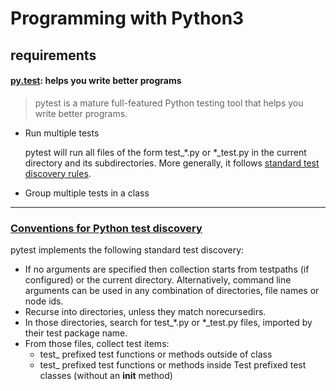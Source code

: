 # Programming with Python3

## requirements

#### [py.test](https://docs.pytest.org/en/latest/getting-started.html#getstarted): helps you write better programs

> pytest is a mature full-featured Python testing tool that helps you write better programs.

* Run multiple tests

   pytest will run all files of the form test_*.py or *_test.py in the current directory and its subdirectories. More generally, it follows [standard test discovery rules](https://docs.pytest.org/en/latest/goodpractices.html#test-discovery).
      
* Group multiple tests in a class


----
### [Conventions for Python test discovery](https://docs.pytest.org/en/latest/goodpractices.html#test-discovery)
pytest implements the following standard test discovery:

* If no arguments are specified then collection starts from testpaths (if configured) or the current directory. Alternatively, command line arguments can be used in any combination of directories, file names or node ids.
* Recurse into directories, unless they match norecursedirs.
* In those directories, search for test_*.py or *_test.py files, imported by their test package name.
* From those files, collect test items:
    * test_ prefixed test functions or methods outside of class
    * test_ prefixed test functions or methods inside Test prefixed test classes (without an __init__ method)


